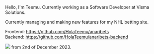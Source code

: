 Hello, I'm Teemu. Currently working as a Software Developer at Visma Solutions.

Currently managing and making new features for my NHL betting site.</br>

Frontend: https://github.com/HolaTeemu/anaribets </br>
Backend: https://github.com/HolaTeemu/anaribets-backend

![](https://komarev.com/ghpvc/?username=HolaTeemu) from 2nd of December 2023.

<!--
**HolaTeemu/HolaTeemu** is a ✨ _special_ ✨ repository because its `README.md` (this file) appears on your GitHub profile.

Here are some ideas to get you started:

- 🔭 I’m currently working on ...
- 🌱 I’m currently learning ...
- 👯 I’m looking to collaborate on ...
- 🤔 I’m looking for help with ...
- 💬 Ask me about ...
- 📫 How to reach me: ...
- 😄 Pronouns: ...
- ⚡ Fun fact: ...
-->
